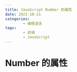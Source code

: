 ```yaml
---
title: JavaScript Number 的属性
date: 2021-10-21
categories:
        - 编程语言
tags:
        - 前端
        - JavaScript
---
```


# Number 的属性

